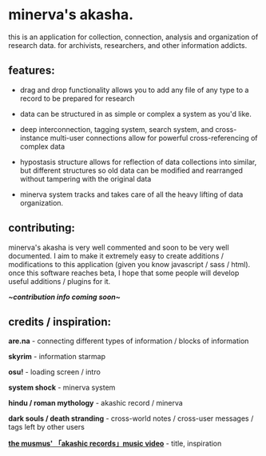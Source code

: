 # minerva's akasha.

this is an application for collection, connection, analysis and organization of research data.
for archivists, researchers, and other information addicts.

## features:

-   drag and drop functionality allows you to add any file of any type to a record to be prepared for research

-   data can be structured in as simple or complex a system as you'd like.

-   deep interconnection, tagging system, search system, and cross-instance multi-user connections allow for powerful cross-referencing of complex data

-   hypostasis structure allows for reflection of data collections into similar, but different structures so old data can be modified and rearranged without tampering with the original data

-   minerva system tracks and takes care of all the heavy lifting of data organization.

## contributing:

minerva's akasha is very well commented and soon to be very well documented. I aim to make it extremely easy to create additions / modifications to this application (given you know javascript / sass / html). once this software reaches beta, I hope that some people will develop useful additions / plugins for it.

***\~contribution info coming soon\~***

## credits / inspiration:

**are.na** - connecting different types of information / blocks of information

**skyrim** - information starmap

**osu!** - loading screen / intro

**system shock** - minerva system

**hindu / roman mythology** - akashic record / minerva

**dark souls / death stranding** - cross-world notes / cross-user messages / tags left by other users

**[the musmus' 「akashic records」music video](https://www.youtube.com/watch?v=SYxh-G2jksY)** - title, inspiration
